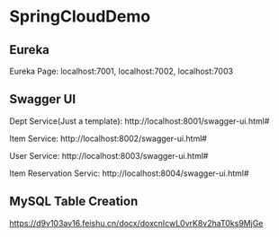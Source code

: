 # SpringCloudDemo

## Eureka

Eureka Page: localhost:7001, localhost:7002, localhost:7003

## Swagger UI 

Dept Service(Just a template): http://localhost:8001/swagger-ui.html#

Item Service: http://localhost:8002/swagger-ui.html#

User Service: http://localhost:8003/swagger-ui.html#

Item Reservation Servic: http://localhost:8004/swagger-ui.html#

## MySQL Table Creation
https://d9v103av16.feishu.cn/docx/doxcnIcwL0vrK8v2haT0ks9MjGe

